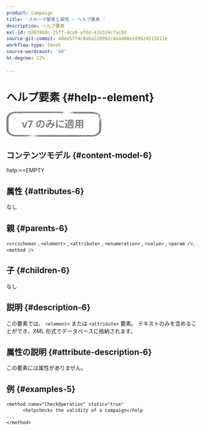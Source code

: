 ```yaml
---
product: campaign
title: 'スキーマ要素と属性 — ヘルプ要素 '
description: ヘルプ要素
exl-id: 8207868c-25ff-4ca9-afdd-41b324c7ac0d
source-git-commit: 40da5774c8a6a228992c4aa400e2d9924215611e
workflow-type: tm+mt
source-wordcount: '49'
ht-degree: 12%

---
```


# ヘルプ要素 {#help--element}

![](../../../assets/v7-only.svg)

## コンテンツモデル {#content-model-6}

help:==EMPTY

## 属性 {#attributes-6}

なし

## 親 {#parents-6}

`<srcschema>`  ,  `<element>`   ,   `<attribute>`    ,    `<enumeration>`     ,     `<value>`      ,     `<param />`,      `<method />`

## 子 {#children-6}

なし

## 説明 {#description-6}

この要素では、 `<element>`  または  `<attribute>`   要素。 テキストのみを含めることができ、XML 形式でデータベースに格納されます。

## 属性の説明 {#attribute-description-6}

この要素には属性がありません。

## 例 {#examples-5}

```
<method name="CheckOperation" static="true"
      <helpchecks the validity of a campaign</help
...
</method> 
```
